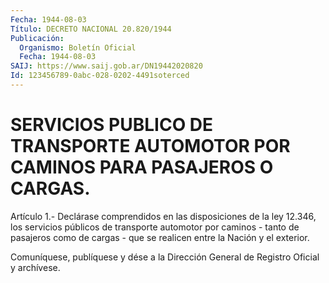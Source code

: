 ```yaml
---
Fecha: 1944-08-03
Título: DECRETO NACIONAL 20.820/1944
Publicación:
  Organismo: Boletín Oficial
  Fecha: 1944-08-03
SAIJ: https://www.saij.gob.ar/DN19442020820
Id: 123456789-0abc-028-0202-4491soterced
---
```

# SERVICIOS PUBLICO DE TRANSPORTE AUTOMOTOR POR CAMINOS PARA PASAJEROS O CARGAS.

<a id="1"></a>
Artículo 1.- Declárase comprendidos en las disposiciones de la ley 12.346,  los  servicios  públicos  de  transporte automotor por caminos  -  tanto de pasajeros como de cargas  -  que  se  realicen entre la Nación y el exterior.

<a id="2"></a>
Comuníquese,  publíquese  y  dése  a  la  Dirección General de Registro Oficial y archívese.